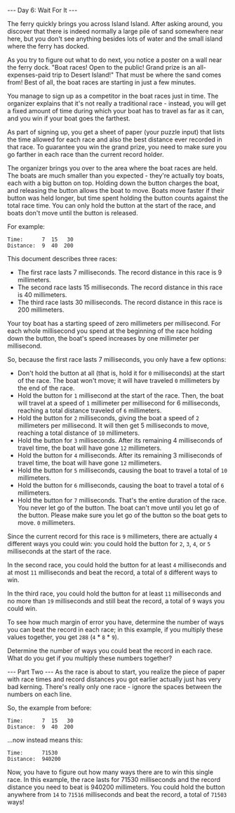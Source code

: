 --- Day 6: Wait For It ---

The ferry quickly brings you across Island Island. After asking around, you discover that there is indeed normally a
large pile of sand somewhere near here, but you don't see anything besides lots of water and the small island where the
ferry has docked.

As you try to figure out what to do next, you notice a poster on a wall near the ferry dock. "Boat races! Open to the
public! Grand prize is an all-expenses-paid trip to Desert Island!" That must be where the sand comes from! Best of
all, the boat races are starting in just a few minutes.

You manage to sign up as a competitor in the boat races just in time. The organizer explains that it's not really a
traditional race - instead, you will get a fixed amount of time during which your boat has to travel as far as it can,
and you win if your boat goes the farthest.

As part of signing up, you get a sheet of paper (your puzzle input) that lists the time allowed for each race and also
the best distance ever recorded in that race. To guarantee you win the grand prize, you need to make sure you
go farther in each race than the current record holder.

The organizer brings you over to the area where the boat races are held. The boats are much smaller than you expected -
they're actually toy boats, each with a big button on top. Holding down the button charges the boat, and releasing
the button allows the boat to move. Boats move faster if their button was held longer, but time spent holding the
button counts against the total race time. You can only hold the button at the start of the race, and boats don't move
until the button is released.

For example:
```
Time:      7  15   30
Distance:  9  40  200
```
    

This document describes three races:

- The first race lasts 7 milliseconds. The record distance in this race is 9 millimeters.
- The second race lasts 15 milliseconds. The record distance in this race is 40 millimeters.
- The third race lasts 30 milliseconds. The record distance in this race is 200 millimeters.

Your toy boat has a starting speed of zero millimeters per millisecond. For each whole millisecond you spend at the
beginning of the race holding down the button, the boat's speed increases by one millimeter per millisecond.

So, because the first race lasts 7 milliseconds, you only have a few options:

- Don't hold the button at all (that is, hold it for `0` milliseconds) at the start of the race. The boat won't move;
  it will have traveled `0` millimeters by the end of the race.
- Hold the button for `1` millisecond at the start of the race. Then, the boat will travel at a speed of `1`
  millimeter per millisecond for 6 milliseconds, reaching a total distance traveled of `6` millimeters.
- Hold the button for `2` milliseconds, giving the boat a speed of `2` millimeters per millisecond. It will then get
  5 milliseconds to move, reaching a total distance of `10` millimeters.
- Hold the button for `3` milliseconds. After its remaining 4 milliseconds of travel time, the boat will have gone
  `12` millimeters.
- Hold the button for `4` milliseconds. After its remaining 3 milliseconds of travel time, the boat will have gone
  `12` millimeters.
- Hold the button for `5` milliseconds, causing the boat to travel a total of `10` millimeters.
- Hold the button for `6` milliseconds, causing the boat to travel a total of `6` millimeters.
- Hold the button for `7` milliseconds. That's the entire duration of the race. You never let go of the button.
 The boat can't move until you let go of the button. Please make sure you let go of the button so the boat gets to move.
  `0` millimeters.

Since the current record for this race is `9` millimeters, there are actually `4` different ways you could win: you
could hold the button for `2`, `3`, `4`, or `5` milliseconds at the start of the race.

In the second race, you could hold the button for at least `4` milliseconds and at most `11` milliseconds and beat the
record, a total of `8` different ways to win.

In the third race, you could hold the button for at least `11` milliseconds and no more than `19` milliseconds and
still beat the record, a total of `9` ways you could win.

To see how much margin of error you have, determine the number of ways you can beat the record in each race; in this
example, if you multiply these values together, you get `288` (`4` * `8` * `9`).

Determine the number of ways you could beat the record in each race.
What do you get if you multiply these numbers together?

--- Part Two ---
As the race is about to start, you realize the piece of paper with race times and record distances you got earlier
actually just has very bad kerning. There's really only one race - ignore the spaces between the numbers on each line.

So, the example from before:
```
Time:      7  15   30
Distance:  9  40  200
```
...now instead means this:
```
Time:      71530
Distance:  940200
```
Now, you have to figure out how many ways there are to win this single race. In this example, the race lasts for 71530
milliseconds and the record distance you need to beat is 940200 millimeters. You could hold the button anywhere from
`14` to `71516` milliseconds and beat the record, a total of `71503` ways!